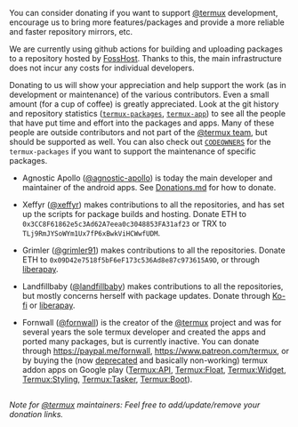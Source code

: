 You can consider donating if you want to support [@termux](https://github.com/termux) development, encourage us to bring more features/packages and provide a more reliable and faster repository mirrors, etc.

We are currently using github actions for building and uploading packages to a repository hosted by [FossHost](https://fosshost.org/). Thanks to this, the main infrastructure does not incur any costs for individual developers.

Donating to us will show your appreciation and help support the work (as in development or maintenance) of the various contributors. Even a small amount (for a cup of coffee) is greatly appreciated. Look at the git history and repository statistics ([`termux-packages`](https://github.com/termux/termux-packages/graphs/contributors), [`termux-app`](https://github.com/termux/termux-app/graphs/contributors)) to see all the people that have put time and effort into the packages and apps. Many of these people are outside contributors and not part of the [@termux team](https://github.com/orgs/termux/people), but should be supported as well. You can also check out [`CODEOWNERS`](https://github.com/termux/termux-packages/blob/master/CODEOWNERS) for the `termux-packages` if you want to support the maintenance of specific packages.

- Agnostic Apollo ([@agnostic-apollo](https://github.com/agnostic-apollo)) is today the main developer and maintainer of the android apps. See [Donations.md](https://github.com/agnostic-apollo/agnostic-apollo/blob/main/Donations.md) for how to donate.

-  Xeffyr ([@xeffyr](https://github.com/xeffyr)) makes contributions to all the repositories, and has set up the scripts for package builds and hosting. Donate ETH to `0x3CC8F61862e5c3Ad62A7eea0c3048853FA31af23` or TRX to `TLj9RmJYSoWYm1Ux7fP6xBwkViHCWwfUDM`.

- Grimler ([@grimler91](https://github.com/grimler91)) makes contributions to all the repositories. Donate ETH to `0x09D42e7518f5bF6eF173c536Ad8e87c973615A9D`, or through [liberapay](https://liberapay.com/grimler).

- Landfillbaby ([@landfillbaby](https://github.com/landfillbaby)) makes contributions to all the repositories, but mostly concerns herself with package updates. Donate through [Ko-fi](https://ko-fi.com/landfillbaby) or [liberapay](https://liberapay.com/landfillbaby).

- Fornwall ([@fornwall](https://github.com/fornwall)) is the creator of the [@termux](https://github.com/termux) project and was for several years the sole termux developer and created the apps and ported many packages, but is currently inactive. You can donate through https://paypal.me/fornwall, https://www.patreon.com/termux, or by buying the (now [deprecated](https://github.com/termux/termux-app#google-play-store-deprecated) and basically non-working) termux addon apps on Google play ([Termux:API](https://play.google.com/store/apps/details?id=com.termux.api), [Termux:Float](https://play.google.com/store/apps/details?id=com.termux.window), [Termux:Widget](https://play.google.com/store/apps/details?id=com.termux.widget), [Termux:Styling](https://play.google.com/store/apps/details?id=com.termux.styling), [Termux:Tasker](https://play.google.com/store/apps/details?id=com.termux.tasker), [Termux:Boot](https://play.google.com/store/apps/details?id=com.termux.boot)).
##

*Note for [@termux](https://github.com/termux) maintainers: Feel free to add/update/remove your donation links.*
